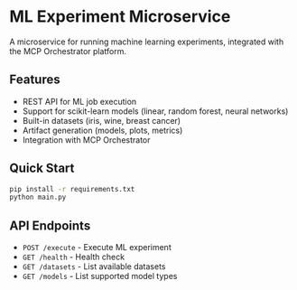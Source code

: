 # ML Experiment Microservice

A microservice for running machine learning experiments, integrated with the MCP Orchestrator platform.

## Features

- REST API for ML job execution
- Support for scikit-learn models (linear, random forest, neural networks)
- Built-in datasets (iris, wine, breast cancer)
- Artifact generation (models, plots, metrics)
- Integration with MCP Orchestrator

## Quick Start

```bash
pip install -r requirements.txt
python main.py

```

## API Endpoints

- `POST /execute` - Execute ML experiment
- `GET /health` - Health check
- `GET /datasets` - List available datasets
- `GET /models` - List supported model types